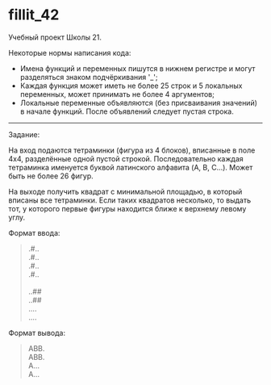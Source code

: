 # fillit_42

Учебный проект Школы 21.

Некоторые нормы написания кода:
* Имена функций и переменных пишутся в нижнем регистре и могут разделяться знаком подчёркивания '_';
* Каждая функция может иметь не более 25 строк и 5 локальных переменных, может принимать не более 4 аргументов;
* Локальные переменные объявляются (без присваивания значений) в начале функций. После объявлений следует пустая строка.
---
Задание:

На вход подаются тетраминки (фигура из 4 блоков), вписанные в поле 4х4, разделённые одной пустой строкой.
Последовательно каждая тетраминка именуется буквой латинского алфавита (A, B, C...). Может быть не более 26 фигур.

На выходе получить квадрат с минимальной площадью, в который вписаны все тетраминки. Если таких квадратов несколько,
то выдать тот, у которого первые фигуры находится ближе к верхнему левому углу.

Формат ввода:

>.#..<br/>
>.#..<br/>
>.#..<br/>
>.#..<br/>
><br/>
>..##<br/>
>..##<br/>
>....<br/>
>....

Формат вывода:

>ABB.<br/>
>ABB.<br/>
>A...<br/>
>A...

